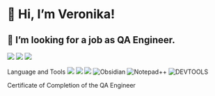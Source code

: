 # 👋 Hi, I’m Veronika!
## 👀 I’m looking for a job as QA Engineer.
[<img src="https://img.shields.io/badge/Telegram-2CA5E0?style=for-the-badge&logo=telegram&logoColor=white" />](https://t.me/averoniqa) [<img src="https://img.shields.io/badge/Gmail-D14836?style=for-the-badge&logo=gmail&logoColor=white"/>](mailto:akzigitova1012@gmail.com) [<img src="https://img.shields.io/badge/LinkedIn-0077B5?style=for-the-badge&logo=linkedin&logoColor=white"/>](https://www.linkedin.com/in/veronika-akzigitova)

Language and Tools
<img src="https://img.shields.io/badge/Postman-000000?style=for-the-badge&logo=Postman&logoColor=FF6C37" />
<img src="https://img.shields.io/badge/Figma-000000?style=for-the-badge&logo=figma&logoColor=white"/>
<img src="https://img.shields.io/badge/PostgreSQL-316192?style=for-the-badge&logo=postgresql&logoColor=white"/>
![Obsidian](https://img.shields.io/badge/Obsidian-%23483699.svg?style=for-the-badge&logo=obsidian&logoColor=white)
![Notepad++](https://img.shields.io/badge/Notepad++-90E59A.svg?style=for-the-badge&logo=notepad%2b%2b&logoColor=black)
![DEVTOOLS](https://img.shields.io/badge/DEVTOOLS-Chrome%20DevTools-brightgreen)
<!---
aVeroniqa/aVeroniqa is a ✨ special ✨ repository because its `README.md` (this file) appears on your GitHub profile.
You can click the Preview link to take a look at your changes.
--->
Certificate of Completion of the QA Engineer 
